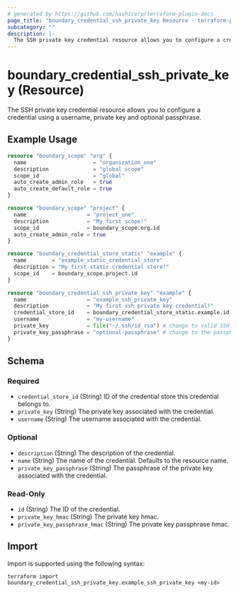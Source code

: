 ```yaml
---
# generated by https://github.com/hashicorp/terraform-plugin-docs
page_title: "boundary_credential_ssh_private_key Resource - terraform-provider-boundary"
subcategory: ""
description: |-
  The SSH private key credential resource allows you to configure a credential using a username, private key and optional passphrase.
---
```


# boundary_credential_ssh_private_key (Resource)

The SSH private key credential resource allows you to configure a credential using a username, private key and optional passphrase.

## Example Usage

```terraform
resource "boundary_scope" "org" {
  name                     = "organization_one"
  description              = "global scope"
  scope_id                 = "global"
  auto_create_admin_role   = true
  auto_create_default_role = true
}

resource "boundary_scope" "project" {
  name                   = "project_one"
  description            = "My first scope!"
  scope_id               = boundary_scope.org.id
  auto_create_admin_role = true
}

resource "boundary_credential_store_static" "example" {
  name        = "example_static_credential_store"
  description = "My first static credential store!"
  scope_id    = boundary_scope.project.id
}

resource "boundary_credential_ssh_private_key" "example" {
  name                   = "example_ssh_private_key"
  description            = "My first ssh private key credential!"
  credential_store_id    = boundary_credential_store_static.example.id
  username               = "my-username"
  private_key            = file("~/.ssh/id_rsa") # change to valid SSH Private Key
  private_key_passphrase = "optional-passphrase" # change to the passphrase of the Private Key if required
}
```

<!-- schema generated by tfplugindocs -->
## Schema

### Required

- `credential_store_id` (String) ID of the credential store this credential belongs to.
- `private_key` (String) The private key associated with the credential.
- `username` (String) The username associated with the credential.

### Optional

- `description` (String) The description of the credential.
- `name` (String) The name of the credential. Defaults to the resource name.
- `private_key_passphrase` (String) The passphrase of the private key associated with the credential.

### Read-Only

- `id` (String) The ID of the credential.
- `private_key_hmac` (String) The private key hmac.
- `private_key_passphrase_hmac` (String) The private key passphrase hmac.

## Import

Import is supported using the following syntax:

```shell
terraform import boundary_credential_ssh_private_key.example_ssh_private_key <my-id>
```
